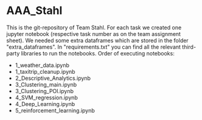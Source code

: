 # AAA_Stahl
This is the git-repository of Team Stahl.
For each task we created one jupyter notebook (respective task number as on the team assignment sheet). 
We needed some extra dataframes which are stored in the folder "extra_dataframes". In "requirements.txt" you can find all the relevant third-party libraries to run the notebooks.
Order of executing notebooks: 
* 1_weather_data.ipynb
* 1_taxitrip_cleanup.ipynb
* 2_Descriptive_Analytics.ipynb
* 3_Clustering_main.ipynb
* 3_Clustering_POI.ipynb
* 4_SVM_regression.ipynb
* 4_Deep_Learning.ipynb
* 5_reinforcement_learning.ipynb
